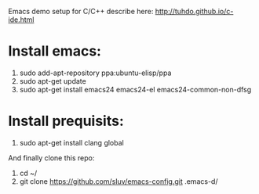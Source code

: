 Emacs demo setup for C/C++ describe here: http://tuhdo.github.io/c-ide.html

# Install emacs:

1. sudo add-apt-repository ppa:ubuntu-elisp/ppa
2. sudo apt-get update
3. sudo apt-get install emacs24 emacs24-el emacs24-common-non-dfsg

# Install prequisits:

1. sudo apt-get install clang global

And finally clone this repo:

1. cd ~/
2. git clone https://github.com/sIuv/emacs-config.git .emacs-d/